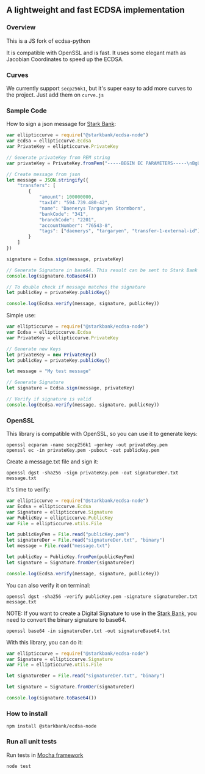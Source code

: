 ## A lightweight and fast ECDSA implementation

### Overview

This is a JS fork of ecdsa-python

It is compatible with OpenSSL and is fast.
It uses some elegant math as Jacobian Coordinates to speed up the ECDSA.

### Curves

We currently support `secp256k1`, but it's super easy to add more curves to the project. Just add them on `curve.js`

### Sample Code

How to sign a json message for [Stark Bank]:

```js
var ellipticcurve = require("@starkbank/ecdsa-node")
var Ecdsa = ellipticcurve.Ecdsa
var PrivateKey = ellipticcurve.PrivateKey

// Generate privateKey from PEM string
var privateKey = PrivateKey.fromPem("-----BEGIN EC PARAMETERS-----\nBgUrgQQACg==\n-----END EC PARAMETERS-----\n-----BEGIN EC PRIVATE KEY-----\nMHQCAQEEIODvZuS34wFbt0X53+P5EnSj6tMjfVK01dD1dgDH02RzoAcGBSuBBAAK\noUQDQgAE/nvHu/SQQaos9TUljQsUuKI15Zr5SabPrbwtbfT/408rkVVzq8vAisbB\nRmpeRREXj5aog/Mq8RrdYy75W9q/Ig==\n-----END EC PRIVATE KEY-----\n")

// Create message from json
let message = JSON.stringify({
    "transfers": [
        {
            "amount": 100000000,
            "taxId": "594.739.480-42",
            "name": "Daenerys Targaryen Stormborn",
            "bankCode": "341",
            "branchCode": "2201",
            "accountNumber": "76543-8",
            "tags": ["daenerys", "targaryen", "transfer-1-external-id"]
        }
    ]
})

signature = Ecdsa.sign(message, privateKey)

// Generate Signature in base64. This result can be sent to Stark Bank in header as Digital-Signature parameter
console.log(signature.toBase64())

// To double check if message matches the signature
let publicKey = privateKey.publicKey()

console.log(Ecdsa.verify(message, signature, publicKey))
```

Simple use:

```js
var ellipticcurve = require("@starkbank/ecdsa-node")
var Ecdsa = ellipticcurve.Ecdsa
var PrivateKey = ellipticcurve.PrivateKey

// Generate new Keys
let privateKey = new PrivateKey()
let publicKey = privateKey.publicKey()

let message = "My test message"

// Generate Signature
let signature = Ecdsa.sign(message, privateKey)

// Verify if signature is valid
console.log(Ecdsa.verify(message, signature, publicKey))
```

### OpenSSL

This library is compatible with OpenSSL, so you can use it to generate keys:

```
openssl ecparam -name secp256k1 -genkey -out privateKey.pem
openssl ec -in privateKey.pem -pubout -out publicKey.pem
```

Create a message.txt file and sign it:

```
openssl dgst -sha256 -sign privateKey.pem -out signatureDer.txt message.txt
```

It's time to verify:

```js
var ellipticcurve = require("@starkbank/ecdsa-node")
var Ecdsa = ellipticcurve.Ecdsa
var Signature = ellipticcurve.Signature
var PublicKey = ellipticcurve.PublicKey
var File = ellipticcurve.utils.File

let publicKeyPem = File.read("publicKey.pem")
let signatureDer = File.read("signatureDer.txt", "binary")
let message = File.read("message.txt")

let publicKey = PublicKey.fromPem(publicKeyPem)
let signature = Signature.fromDer(signatureDer)

console.log(Ecdsa.verify(message, signature, publicKey))
```

You can also verify it on terminal:

```
openssl dgst -sha256 -verify publicKey.pem -signature signatureDer.txt message.txt
```

NOTE: If you want to create a Digital Signature to use in the [Stark Bank], you need to convert the binary signature to base64.

```
openssl base64 -in signatureDer.txt -out signatureBase64.txt
```

With this library, you can do it:

```js
var ellipticcurve = require("@starkbank/ecdsa-node")
var Signature = ellipticcurve.Signature
var File = ellipticcurve.utils.File

let signatureDer = File.read("signatureDer.txt", "binary")

let signature = Signature.fromDer(signatureDer)

console.log(signature.toBase64())
```

[Stark Bank]: https://starkbank.com

### How to install

```
npm install @starkbank/ecdsa-node
```

### Run all unit tests
Run tests in [Mocha framework](https://mochajs.org/#getting-started)

```
node test
```
